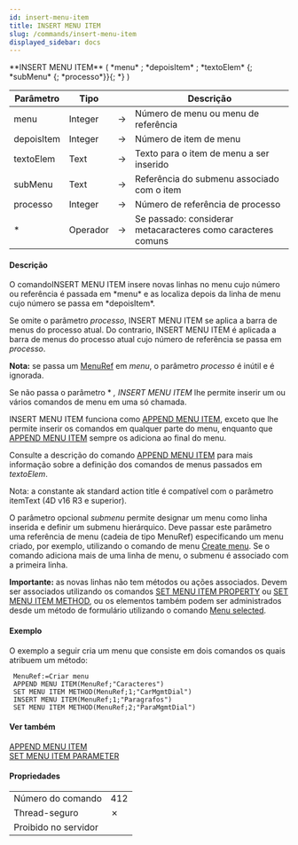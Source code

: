 ```yaml
---
id: insert-menu-item
title: INSERT MENU ITEM
slug: /commands/insert-menu-item
displayed_sidebar: docs
---
```


<!--REF #_command_.INSERT MENU ITEM.Syntax-->**INSERT MENU ITEM** ( *menu* ; *depoisItem* ; *textoElem* {; *subMenu* {; *processo*}}{; *} )<!-- END REF-->
<!--REF #_command_.INSERT MENU ITEM.Params-->
| Parâmetro | Tipo |  | Descrição |
| --- | --- | --- | --- |
| menu | Integer | &#8594;  | Número de menu ou menu de referência |
| depoisItem | Integer | &#8594;  | Número de item de menu |
| textoElem | Text | &#8594;  | Texto para o item de menu a ser inserido |
| subMenu | Text | &#8594;  | Referência do submenu associado com o item |
| processo | Integer | &#8594;  | Número de referência de processo |
| * | Operador | &#8594;  | Se passado: considerar metacaracteres como caracteres comuns |

<!-- END REF-->

#### Descrição 

<!--REF #_command_.INSERT MENU ITEM.Summary-->O comandoINSERT MENU ITEM insere novas linhas no menu cujo número ou referência é passada em *menu* e as localiza depois da linha de menu cujo número se passa em *depoisItem*.<!-- END REF-->

Se omite o parâmetro *processo*, INSERT MENU ITEM se aplica a barra de menus do processo atual. Do contrario, INSERT MENU ITEM é aplicada a barra de menus do processo atual cujo número de referência se passa em *processo*. 

**Nota:** se passa um [MenuRef](# "Unique ID (16-character alphanumeric) of a menu") em *menu*, o parâmetro *processo* é inútil e é ignorada.

Se não passa o parâmetro \* *, INSERT MENU ITEM* lhe permite inserir um ou vários comandos de menu em uma só chamada.

INSERT MENU ITEM funciona como [APPEND MENU ITEM](append-menu-item.md), exceto que lhe permite inserir os comandos em qualquer parte do menu, enquanto que [APPEND MENU ITEM](append-menu-item.md) sempre os adiciona ao final do menu.

Consulte a descrição do comando [APPEND MENU ITEM](append-menu-item.md) para mais informação sobre a definição dos comandos de menus passados em *textoElem*.

Nota: a constante ak standard action title é compatível com o parâmetro itemText (4D v16 R3 e superior).

O parâmetro opcional *submenu* permite designar um menu como linha inserida e definir um submenu hierárquico. Deve passar este parâmetro uma referência de menu (cadeia de tipo MenuRef) especificando um menu criado, por exemplo, utilizando o comando de menu [Create menu](create-menu.md). Se o comando adiciona mais de uma linha de menu, o submenu é associado com a primeira linha. 

**Importante:** as novas linhas não tem métodos ou ações associados. Devem ser associados utilizando os comandos [SET MENU ITEM PROPERTY](set-menu-item-property.md) ou [SET MENU ITEM METHOD](set-menu-item-method.md), ou os elementos também podem ser administrados desde um método de formulário utilizando o comando [Menu selected](menu-selected.md).

#### Exemplo 

O exemplo a seguir cria um menu que consiste em dois comandos os quais atribuem um método:

```4d
 MenuRef:=Criar menu
 APPEND MENU ITEM(MenuRef;"Caracteres")
 SET MENU ITEM METHOD(MenuRef;1;"CarMgmtDial")
 INSERT MENU ITEM(MenuRef;1;"Paragrafos")
 SET MENU ITEM METHOD(MenuRef;2;"ParaMgmtDial")
```

#### Ver também 

[APPEND MENU ITEM](append-menu-item.md)  
[SET MENU ITEM PARAMETER](set-menu-item-parameter.md)  

#### Propriedades

|  |  |
| --- | --- |
| Número do comando | 412 |
| Thread-seguro | &cross; |
| Proibido no servidor ||


